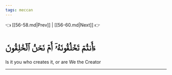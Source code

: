 ```yaml
---
tags: meccan
---
```


👈 [[56-58.md|Prev]] | [[56-60.md|Next]] 👉

# ءَأَنتُمۡ تَخۡلُقُونَهُۥٓ أَمۡ نَحۡنُ ٱلۡخَٰلِقُونَ

Is it you who creates it, or are We the Creator

---

